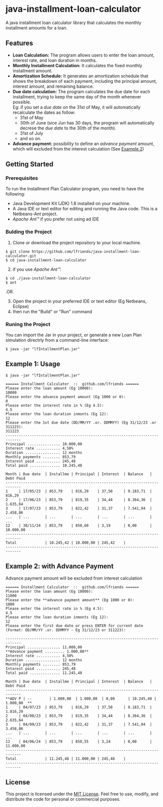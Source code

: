 # java-installment-loan-calculator
A java installment loan calculator library
that calculates the monthly installment amounts for a loan.


## Features

- **Loan Calculation:** The program allows users to enter the loan amount, interest rate, and loan duration in months.
- **Monthly Installment Calculation:** It calculates the fixed monthly installment amount.
- **Amortization Schedule:** It generates an amortization schedule that shows the breakdown of each payment, including the principal amount, interest amount, and remaining balance.
- **Due date calculation:** The program calculates the due date for each installment, trying to keep the same day of the month whenever possible. <br>Eg: if you set a *due date* on the 31st of May, it will automatically recalculate the dates as follow:
    - 31st of May
    - 30th of June (sice Jun has 30 days, the program will automatically decrese the *due date* to the 30th of the month).
    - 31st of July
    - and so on.
- **Advance payment:** possibility to define an *advance payment* amount, which will excluded from the interest calculation (See [Example 2](#example-2-with-advance-payment))


## Getting Started

### Prerequisites

To run the Installment Plan Calculator program, you need to have the following:

- Java Development Kit (JDK) 1.8 installed on your machine.
- A Java IDE or text editor for editing and running the Java code. This is a Netbeans-Ant project.
- *Apache Ant™* if you prefer not using ad IDE

### Bulding the Project

1. Clone or download the project repository to your local machine.
```shell
$ git clone https://github.com/lfriends/java-installment-loan-calculator.git
$ cd java-installment-loan-calculator
```
2. if you use *Apache Ant™*: 
```shell
$ cd ./java-installment-loan-calculator
$ ant
```
.OR.

3. Open the project in your preferred IDE or text editor (Eg Netbeans, Eclipse)
3. then run the "Build" or "Run" command


### Runing the Project

You can import the Jar in your project, or generate a new Loan Plan simulation directrly from a command-line interface:
```shell
$ java -jar "lfIntallmentPlan.jar"
```


## Example 1: Usage

```shell
$ java -jar "lfIntallmentPlan.jar"

====== Installment Calculator  ::  github.com/lfriends ======
Please enter the loan amount (Eg 10000):
10000
Please enter the advance payment amount (Eg 1000 or 0):
0
Please enter the interest rate in % (Eg 4.5):
4.5
Please enter the loan duration inmonts (Eg 12):
12
Please enter the 1st due date (DD/MM/YY .or. DDMMYY) (Eg 31/12/23 .or 311223):
311223
-----------------------------------------------------------------------------
Principal ............... 10.000,00
Interest rate ........... 4,50%
Duration ................ 12 months
Monthly payments ........ 853,79
Intarest paid ........... 245,48
Total paid .............. 10.245,48

Month | Due date  | Installme | Principal | Interest  | Balance   | Debt Paid 
-----------------------------------------------------------------------------
1     | 17/05/23  | 853,79    | 816,29    | 37,50     | 9.183,71  | 816,29    
2     | 17/06/23  | 853,79    | 819,35    | 34,44     | 8.364,36  | 1.635,64  
3     | 17/07/23  | 853,79    | 822,42    | 31,37     | 7.541,94  | 2.458,06  
...   | ...       | ...       | ...       | ...       | ...       | ...       
12    | 30/11/24  | 853,79    | 850,60    | 3,19      | 0,00      | 10.000,00 
-----------------------------------------------------------------------------
Total             | 10.245,42 | 10.000,00 | 245,42    |                      
-----------------------------------------------------------------------------
```


## Example 2: with Advance Payment 
Advance payment amount will be excluded from interest calculation
  
```
====== Installment Calculator  ::  github.com/lfriends ======
Please enter the loan amount (Eg 10000):
11000
Please enter the **advance payment amount** (Eg 1000 or 0):
1000
Please enter the interest rate in % (Eg 4.5):
4.5
Please enter the loan duration inmonts (Eg 12):
12
Please enter the first due date or press ENTER for current date (Format: DD/MM/YY .or. DDMMYY - Eg 31/12/23 or 311223):

-----------------------------------------------------------------------------
Principal ............... 11.000,00
**Advance payment ......... 1.000,00**
Interest rate ........... 4,50%
Duration ................ 12 months
Monthly payments ........ 853,79
Intarest paid ........... 245,48
Total paid .............. 11.245,48

Month | Due date  | Installme | Principal | Interest  | Balance   | Debt Paid 
-----------------------------------------------------------------------------
**ADV P | --        | 1.000,00  | 1.000,00  | 0,00      | 10.245,48 | 1.000,00  **
1     | 04/07/23  | 853,79    | 816,29    | 37,50     | 9.183,71  | 1.816,29  
2     | 04/08/23  | 853,79    | 819,35    | 34,44     | 8.364,36  | 2.635,64  
3     | 04/09/23  | 853,79    | 822,42    | 31,37     | 7.541,94  | 3.458,06  
...   | ...       | ...       | ...       | ...       | ...       | ...    
12    | 04/06/24  | 853,79    | 850,55    | 3,24      | 0,00      | 11.000,00 
-----------------------------------------------------------------------------
Total             | 11.245,48 | 11.000,00 | 245,48    |                      
-----------------------------------------------------------------------------
```


## License

This project is licensed under the [MIT License](LICENSE). Feel free to use, modify, and distribute the code for personal or commercial purposes.


